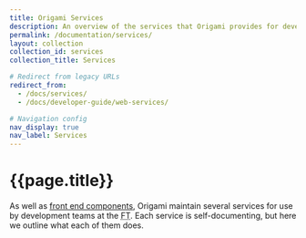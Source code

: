 ```yaml
---
title: Origami Services
description: An overview of the services that Origami provides for development teams at the FT.
permalink: /documentation/services/
layout: collection
collection_id: services
collection_title: Services

# Redirect from legacy URLs
redirect_from:
  - /docs/services/
  - /docs/developer-guide/web-services/

# Navigation config
nav_display: true
nav_label: Services
---
```


# {{page.title}}

As well as [front end components](/documentation/components), Origami maintain several services for use by development teams at the <abbr title="Financial Times">FT</abbr>. Each service is self-documenting, but here we outline what each of them does.
